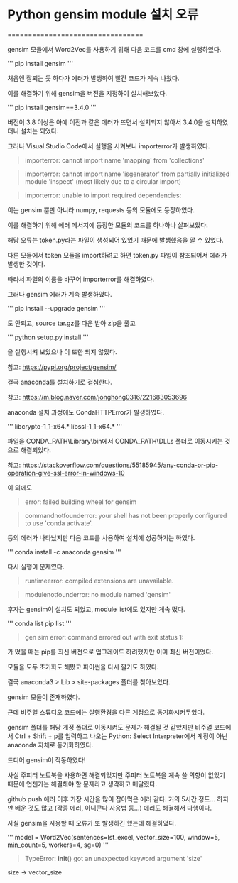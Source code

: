 # Python gensim module 설치 오류
=================================

gensim 모듈에서 Word2Vec를 사용하기 위해 다음 코드를 cmd 창에 실행하였다.

'''
pip install gensim
'''

처음엔 잘되는 듯 하다가 에러가 발생하여 빨간 코드가 계속 나왔다.



이를 해결하기 위해 gensim을 버전을 지정하여 설치해보았다.

'''
pip install gensim==3.4.0
'''

버전이 3.8 이상은 아예 이전과 같은 에러가 뜨면서 설치되지 않아서 3.4.0을 설치하였더니 설치는 되었다.



그러나 Visual Studio Code에서 실행을 시켜보니 importerror가 발생하였다.



>importerror: cannot import name 'mapping' from 'collections'



>importerror: cannot import name 'isgenerator' from partially initialized module 'inspect' (most likely due to a circular import)



>importerror: unable to import required dependencies:



이는 gensim 뿐만 아니라 numpy, requests 등의 모듈에도 등장하였다. 



이를 해결하기 위해 에러 메서지에 등장한 모듈의 코드를 하나하나 살펴보았다.




해당 오류는 token.py라는 파일이 생성되어 있었기 때문에 발생했음을 알 수 있었다. 



다른 모듈에서 token 모듈을 import하려고 하면 token.py 파일이 참조되어서 에러가 발생한 것이다.



따라서 파일의 이름을 바꾸어 importerror를 해결하였다.



그러나 gensim 에러가 계속 발생하였다.


'''
pip install --upgrade gensim
'''

도 안되고, source tar.gz를 다운 받아 zip을 풀고

'''
python setup.py install
'''

을 실행시켜 보았으나 이 또한 되지 않았다.



참고: <https://pypi.org/project/gensim/>






결국 anaconda를 설치하기로 결심한다.



참고: <https://m.blog.naver.com/jonghong0316/221683053696>



anaconda 설치 과정에도 CondaHTTPError가 발생하였다.



'''
libcrypto-1_1-x64.*
libssl-1_1-x64.*
'''

파일을 CONDA_PATH\Library\bin에서 CONDA_PATH\DLLs 폴더로 이동시키는 것으로 해결되었다. 



참고: <https://stackoverflow.com/questions/55185945/any-conda-or-pip-operation-give-ssl-error-in-windows-10>



이 외에도 



>error: failed building wheel for gensim



>commandnotfounderror: your shell has not been properly configured to use 'conda activate'.



등의 에러가 나타났지만 다음 코드를 사용하여 설치에 성공하기는 하였다. 

'''
conda install -c anaconda gensim
'''

다시 실행이 문제였다. 



>runtimeerror: compiled extensions are unavailable.



>modulenotfounderror: no module named 'gensim'



후자는 gensim이 설치도 되었고, module list에도 있지만 계속 떴다.

'''
conda list
pip list
'''

>gen sim error: command errored out with exit status 1:



가 떴을 때는 pip를 최신 버전으로 업그레이드 하려했지만 이미 최신 버전이었다.



모듈을 모두 초기화도 해봤고 파이썬을 다시 깔기도 하였다.



결국 anaconda3 > Lib > site-packages 폴더를 찾아보았다. 



gensim 모듈이 존재하였다.



근데 비주얼 스튜디오 코드에는 실행환경을 다른 계정으로 동기화시켜두었다.



gensim 폴더를 해당 계정 폴더로 이동시켜도 문제가 해결될 것 같았지만 비주얼 코드에서 Ctrl + Shift + p를 입력하고 나오는 Python: Select Interpreter에서 계정이 아닌 anaconda 자체로 동기화하였다.




드디어 gensim이 작동하였다!



사실 주피터 노트북을 사용하면 해결되었지만 주피터 노트북을 계속 쓸 의향이 없었기 때문에 언젠가는 해결해야 할 문제라고 생각하고 매달렸다.



github push 에러 이후 가장 시간을 많이 잡아먹은 에러 같다. 거의 5시간 정도...
하지만 배운 것도 많고 (각종 에러, 아니콘다 사용법 등...) 에러도 해결해서 다행이다.



사실 gensim을 사용할 때 오류가 또 발생하긴 했는데 해결하였다. 

'''
model = Word2Vec(sentences=lst_excel, vector_size=100, window=5, min_count=5, workers=4, sg=0)
'''

>TypeError: __init__() got an unexpected keyword argument 'size'  



size -> vector_size